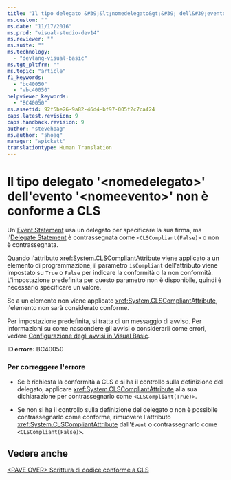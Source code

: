 ```yaml
---
title: "Il tipo delegato &#39;&lt;nomedelegato&gt;&#39; dell&#39;evento &#39;&lt;nomeevento&gt;&#39; non &#232; conforme a CLS | Microsoft Docs"
ms.custom: ""
ms.date: "11/17/2016"
ms.prod: "visual-studio-dev14"
ms.reviewer: ""
ms.suite: ""
ms.technology: 
  - "devlang-visual-basic"
ms.tgt_pltfrm: ""
ms.topic: "article"
f1_keywords: 
  - "bc40050"
  - "vbc40050"
helpviewer_keywords: 
  - "BC40050"
ms.assetid: 92f5be26-9a82-46d4-bf97-005f2c7ca424
caps.latest.revision: 9
caps.handback.revision: 9
author: "stevehoag"
ms.author: "shoag"
manager: "wpickett"
translationtype: Human Translation
---
```

# Il tipo delegato &#39;&lt;nomedelegato&gt;&#39; dell&#39;evento &#39;&lt;nomeevento&gt;&#39; non &#232; conforme a CLS
Un'[Event Statement](../../visual-basic/language-reference/statements/event-statement.md) usa un delegato per specificare la sua firma, ma l'[Delegate Statement](../../visual-basic/language-reference/statements/delegate-statement.md) è contrassegnata come `<CLSCompliant(False)>` o non è contrassegnata.  
  
 Quando l'attributo <xref:System.CLSCompliantAttribute> viene applicato a un elemento di programmazione, il parametro `isCompliant` dell'attributo viene impostato su `True` o `False` per indicare la conformità o la non conformità. L'impostazione predefinita per questo parametro non è disponibile, quindi è necessario specificare un valore.  
  
 Se a un elemento non viene applicato <xref:System.CLSCompliantAttribute>, l'elemento non sarà considerato conforme.  
  
 Per impostazione predefinita, si tratta di un messaggio di avviso. Per informazioni su come nascondere gli avvisi o considerarli come errori, vedere [Configurazione degli avvisi in Visual Basic](/visual-studio/ide/configuring-warnings-in-visual-basic).  
  
 **ID errore:** BC40050  
  
### Per correggere l'errore  
  
-   Se è richiesta la conformità a CLS e si ha il controllo sulla definizione del delegato, applicare <xref:System.CLSCompliantAttribute> alla sua dichiarazione per contrassegnarlo come `<CLSCompliant(True)>`.  
  
-   Se non si ha il controllo sulla definizione del delegato o non è possibile contrassegnarlo come conforme, rimuovere l'attributo <xref:System.CLSCompliantAttribute> dall'`Event` o contrassegnarlo come `<CLSCompliant(False)>`.  
  
## Vedere anche  
 [\<PAVE OVER\> Scrittura di codice conforme a CLS](http://msdn.microsoft.com/it-it/4c705105-69a2-4e5e-b24e-0633bc32c7f3)